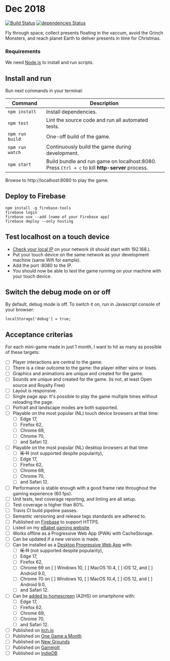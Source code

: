 # Dec 2018
[![Build Status](https://travis-ci.org/ebabel-games/dec-2018.svg?branch=master)](https://travis-ci.org/ebabel-games/dec-2018) [![dependencies Status](https://david-dm.org/ebabel-games/dec-2018.svg)](https://david-dm.org/ebabel-games/dec-2018.svg)

Fly through space, collect presents floating in the vaccum, avoid the Grinch Monsters, and reach planet Earth to deliver presents in time for Christmas.

### Requirements
We need [Node.js](https://nodejs.org) to install and run scripts.

## Install and run
Run next commands in your terminal:

| Command | Description |
|---------|-------------|
| `npm install` | Install dependencies.|
| `npm test` | Lint the source code and run all automated tests.|
| `npm run build` | One-off build of the game.|
| `npm run watch` | Continuously build the game during development.|
| `npm start` | Build bundle and run game on localhost:8080. <br> Press `Ctrl + c` to kill **http-server** process. |

Browse to http://localhost:8080 to play the game.

## Deploy to Firebase
```
npm install -g firebase-tools
firebase login
firebase use --add [name of your Firebase app]
firebase deploy --only hosting
```

## Test localhost on a touch device
- [Check your local IP](https://www.whatismyip.com/) on your network (it should start with 192.168.).
- Put your touch device on the same network as your development machine (same Wifi for eample).
- Add the port :8080 to the IP.
- You should now be able to test the game running on your machine with your touch device.

## Switch the debug mode on or off
By default, debug mode is off. To switch it on, run in Javascript console of your browser:
```
localStorage['debug'] = true;
```

## Acceptance criterias
For each mini-game made in just 1 month, I want to hit as many as possible of these targets:
- [ ] Player interactions are central to the game.
- [ ] There is a clear outcome to the game: the player either wins or loses.
- [ ] Graphics and animations are unique and created for the game.
- [ ] Sounds are unique and created for the game. (is not, at least Open source and Royalty Free)
- [ ] Layout is responsive.
- [ ] Single page app: It's possible to play the game multiple times without reloading the page.
- [ ] Portrait and landscape modes are both supported.
- [ ] Playable on the most popular (NL) touch device browsers at that time:
  - [ ] Edge 17,
  - [ ] Firefox 62,
  - [ ] Chrome 69,
  - [ ] Chrome 70,
  - [ ] and Safari 12.
- [ ] Playable on the most popular (NL) desktop browsers at that time:
  - [ ] ~~IE 11~~ (not supported despite popularity),
  - [ ] Edge 17,
  - [ ] Firefox 62,
  - [ ] Chrome 69,
  - [ ] Chrome 70,
  - [ ] and Safari 12.
- [ ] Performance is stable enough with a good frame rate throughout the gaming experience (60 fps).
- [ ] Unit tests, test coverage reporting, and linting are all setup.
- [ ] Test coverage is higher than 80%.
- [ ] Travis CI build pipeline passes.
- [ ] Semantic versioning and release tags standards are adhered to.
- [ ] Published on [Firebase](https://firebase.google.com) to support HTTPS.
- [ ] Listed on my [eBabel gaming website](https://ebabel.eu).
- [ ] Works offline as a Progressive Web App (PWA) with CacheStorage.
- [ ] Can be updated if a new version is made.
- [ ] Can be installed as a [Desktop Progressive Web App](https://developers.google.com/web/progressive-web-apps/desktop) with:
  - [ ] ~~IE 11~~ (not supported despite popularity),
  - [ ] Edge 17,
  - [ ] Firefox 62,
  - [ ] Chrome 69 on [ ] Windows 10, [ ] MacOS 10.4, [ ] iOS 12, and [ ] Android 9.0,
  - [ ] Chrome 70 on [ ] Windows 10, [ ] MacOS 10.4, [ ] iOS 12, and [ ] Android 9.0,
  - [ ] and Safari 12.
- [ ] Can be [added to homescreen](https://developers.google.com/web/fundamentals/app-install-banners/) (A2HS) on smartphone with:
  - [ ] Edge 17,
  - [ ] Firefox 62,
  - [ ] Chrome 69,
  - [ ] Chrome 70,
  - [ ] and Safari 12.
- [ ] Published on [itch.io](https://ebabel.itch.io/)
- [ ] Published on [One Game a Month](http://www.onegameamonth.com/eBabel)
- [ ] Published on [New Grounds](https://thomasamar.newgrounds.com/)
- [ ] Published on [Gamejolt](https://gamejolt.com/)
- [ ] Published on [IndieDB](https://www.indiedb.com/)
